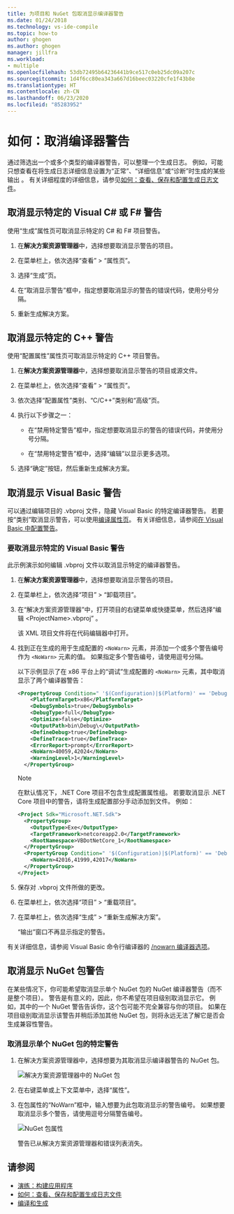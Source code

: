 ```yaml
---
title: 为项目和 NuGet 包取消显示编译器警告
ms.date: 01/24/2018
ms.technology: vs-ide-compile
ms.topic: how-to
author: ghogen
ms.author: ghogen
manager: jillfra
ms.workload:
- multiple
ms.openlocfilehash: 53db72495b64236441b9ce517c0eb25dc09a207c
ms.sourcegitcommit: 1d4f6cc80ea343a667d16beec03220cfe1f43b8e
ms.translationtype: HT
ms.contentlocale: zh-CN
ms.lasthandoff: 06/23/2020
ms.locfileid: "85283952"
---
```

# <a name="how-to-suppress-compiler-warnings"></a>如何：取消编译器警告

通过筛选出一个或多个类型的编译器警告，可以整理一个生成日志。 例如，可能只想查看在将生成日志详细信息设置为“正常”、“详细信息”或“诊断”时生成的某些输出  。 有关详细程度的详细信息，请参见[如何：查看、保存和配置生成日志文件](../ide/how-to-view-save-and-configure-build-log-files.md)。

## <a name="suppress-specific-warnings-for-visual-c-or-f"></a>取消显示特定的 Visual C# 或 F\# 警告

使用“生成”属性页可取消显示特定的 C# 和 F# 项目警告。

1. 在**解决方案资源管理器**中，选择想要取消显示警告的项目。

1. 在菜单栏上，依次选择“查看” > “属性页”。

1. 选择“生成”页。

1. 在“取消显示警告”框中，指定想要取消显示的警告的错误代码，使用分号分隔。

1. 重新生成解决方案。

## <a name="suppress-specific-warnings-for-c"></a>取消显示特定的 C++ 警告

使用“配置属性”属性页可取消显示特定的 C++ 项目警告。

1. 在**解决方案资源管理器**中，选择想要取消显示警告的项目或源文件。

1. 在菜单栏上，依次选择“查看” > “属性页”。

1. 依次选择“配置属性”类别、“C/C++”类别和“高级”页。

1. 执行以下步骤之一：

    - 在“禁用特定警告”框中，指定想要取消显示的警告的错误代码，并使用分号分隔。

    - 在“禁用特定警告”框中，选择“编辑”以显示更多选项。

1. 选择“确定”按钮，然后重新生成解决方案。

## <a name="suppress-warnings-for-visual-basic"></a>取消显示 Visual Basic 警告

可以通过编辑项目的 .vbproj 文件，隐藏 Visual Basic 的特定编译器警告。 若要按“类别”取消显示警告，可以使用[编译属性页](../ide/reference/compile-page-project-designer-visual-basic.md)。 有关详细信息，请参阅[在 Visual Basic 中配置警告](../ide/configuring-warnings-in-visual-basic.md)。

### <a name="to-suppress-specific-warnings-for-visual-basic"></a>要取消显示特定的 Visual Basic 警告

此示例演示如何编辑 .vbproj 文件以取消显示特定的编译器警告。

1. 在**解决方案资源管理器**中，选择想要取消显示警告的项目。

1. 在菜单栏上，依次选择“项目” > “卸载项目”。

1. 在“解决方案资源管理器”中，打开项目的右键菜单或快捷菜单，然后选择“编辑 \<ProjectName>.vbproj” 。

    该 XML 项目文件将在代码编辑器中打开。

1. 找到正在生成的用于生成配置的 `<NoWarn>` 元素，并添加一个或多个警告编号作为 `<NoWarn>` 元素的值。 如果指定多个警告编号，请使用逗号分隔。

     以下示例显示了在 x86 平台上的“调试”生成配置的 `<NoWarn>` 元素，其中取消显示了两个编译器警告：

    ```xml
    <PropertyGroup Condition=" '$(Configuration)|$(Platform)' == 'Debug|x86' ">
        <PlatformTarget>x86</PlatformTarget>
        <DebugSymbols>true</DebugSymbols>
        <DebugType>full</DebugType>
        <Optimize>false</Optimize>
        <OutputPath>bin\Debug\</OutputPath>
        <DefineDebug>true</DefineDebug>
        <DefineTrace>true</DefineTrace>
        <ErrorReport>prompt</ErrorReport>
        <NoWarn>40059,42024</NoWarn>
        <WarningLevel>1</WarningLevel>
      </PropertyGroup>
    ```

   > [!NOTE]
   > 在默认情况下，.NET Core 项目不包含生成配置属性组。 若要取消显示 .NET Core 项目中的警告，请将生成配置部分手动添加到文件。 例如：
   >
   > ```xml
   > <Project Sdk="Microsoft.NET.Sdk">
   >   <PropertyGroup>
   >     <OutputType>Exe</OutputType>
   >     <TargetFramework>netcoreapp2.0</TargetFramework>
   >     <RootNamespace>VBDotNetCore_1</RootNamespace>
   >   </PropertyGroup>
   >   <PropertyGroup Condition=" '$(Configuration)|$(Platform)' == 'Debug|AnyCPU' ">
   >     <NoWarn>42016,41999,42017</NoWarn>
   >   </PropertyGroup>
   > </Project>
   > ```

1. 保存对 .vbproj 文件所做的更改。

1. 在菜单栏上，依次选择“项目” > “重载项目”。

1. 在菜单栏上，依次选择“生成” > “重新生成解决方案”。

    “输出”窗口不再显示指定的警告。

有关详细信息，请参阅 Visual Basic 命令行编译器的 [/nowarn 编译器选项](/dotnet/visual-basic/reference/command-line-compiler/nowarn)。

## <a name="suppress-warnings-for-nuget-packages"></a>取消显示 NuGet 包警告

在某些情况下，你可能希望取消显示单个 NuGet 包的 NuGet 编译器警告（而不是整个项目）。 警告是有意义的，因此，你不希望在项目级别取消显示它。 例如，其中的一个 NuGet 警告告诉你，这个包可能不完全兼容与你的项目。 如果在项目级别取消显示该警告并稍后添加其他 NuGet 包，则将永远无法了解它是否会生成兼容性警告。

### <a name="to-suppress-a-specific-warning-for-a-single-nuget-package"></a>取消显示单个 NuGet 包的特定警告

1. 在解决方案资源管理器中，选择想要为其取消显示编译器警告的 NuGet 包。

   ![解决方案资源管理器中的 NuGet 包](media/nuget-package-with-warning.png)

1. 在右键菜单或上下文菜单中，选择“属性”。

1. 在包属性的“NoWarn”框中，输入想要为此包取消显示的警告编号。 如果想要取消显示多个警告，请使用逗号分隔警告编号。

   ![NuGet 包属性](media/nuget-properties-nowarn.png)

   警告已从解决方案资源管理器和错误列表消失。

## <a name="see-also"></a>请参阅

- [演练：构建应用程序](../ide/walkthrough-building-an-application.md)
- [如何：查看、保存和配置生成日志文件](../ide/how-to-view-save-and-configure-build-log-files.md)
- [编译和生成](../ide/compiling-and-building-in-visual-studio.md)
